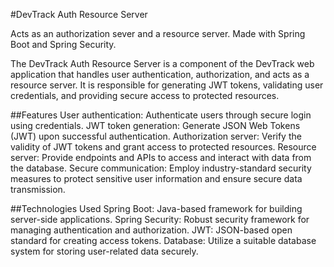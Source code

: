 #DevTrack Auth Resource Server

Acts as an authorization sever and a resource server. Made with Spring Boot and Spring Security.

The DevTrack Auth Resource Server is a component of the DevTrack web application that handles user authentication, authorization, and acts as a resource server. It is responsible for generating JWT tokens, validating user credentials, and providing secure access to protected resources.

##Features
User authentication: Authenticate users through secure login using credentials.
JWT token generation: Generate JSON Web Tokens (JWT) upon successful authentication.
Authorization server: Verify the validity of JWT tokens and grant access to protected resources.
Resource server: Provide endpoints and APIs to access and interact with data from the database.
Secure communication: Employ industry-standard security measures to protect sensitive user information and ensure secure data transmission.

##Technologies Used
Spring Boot: Java-based framework for building server-side applications.
Spring Security: Robust security framework for managing authentication and authorization.
JWT: JSON-based open standard for creating access tokens.
Database: Utilize a suitable database system for storing user-related data securely.
